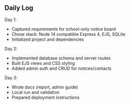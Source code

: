 ## Daily Log

Day 1:
- Captured requirements for school-only notice board
- Chose stack: Node 14 compatible Express 4, EJS, SQLite
- Initialized project and dependencies

Day 2:
- Implemented database schema and server routes
- Built EJS views and CSS styling
- Added admin auth and CRUD for notices/contacts

Day 3:
- Wrote docs (report, admin guide)
- Local run and validation
- Prepared deployment instructions


